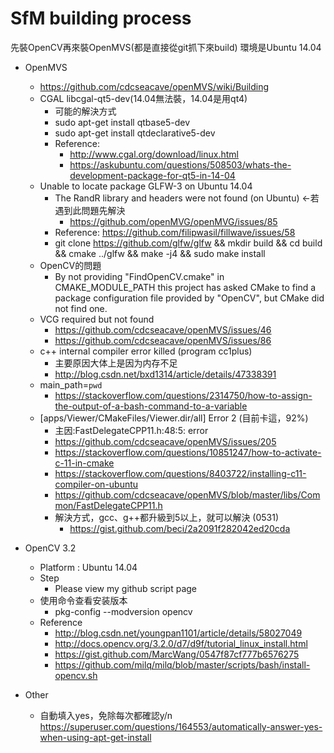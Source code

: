 # SfM building process
先裝OpenCV再來裝OpenMVS(都是直接從git抓下來build)
環境是Ubuntu 14.04
* OpenMVS
    * https://github.com/cdcseacave/openMVS/wiki/Building
    * CGAL libcgal-qt5-dev(14.04無法裝，14.04是用qt4)
        * 可能的解決方式
        * sudo apt-get install qtbase5-dev
        * sudo apt-get install qtdeclarative5-dev
        * Reference:
            * http://www.cgal.org/download/linux.html
            * https://askubuntu.com/questions/508503/whats-the-development-package-for-qt5-in-14-04
    * Unable to locate package GLFW-3 on Ubuntu 14.04
        * The RandR library and headers were not found (on Ubuntu) <-若遇到此問題先解決
            * https://github.com/openMVG/openMVG/issues/85
        * Reference: https://github.com/filipwasil/fillwave/issues/58
        * git clone https://github.com/glfw/glfw && mkdir build && cd build && cmake ../glfw && make -j4 && sudo make install
    * OpenCV的問題
        * By not providing "FindOpenCV.cmake" in CMAKE_MODULE_PATH this project has asked CMake to find a package configuration file provided by "OpenCV", but CMake did not find one.
    *  VCG required but not found
        *  https://github.com/cdcseacave/openMVS/issues/46
        *  https://github.com/cdcseacave/openMVS/issues/86
    *  c++ internal compiler error killed (program cc1plus)
        *  主要原因大体上是因为内存不足
        *  http://blog.csdn.net/bxd1314/article/details/47338391
    *  main_path=`pwd`
        *  https://stackoverflow.com/questions/2314750/how-to-assign-the-output-of-a-bash-command-to-a-variable
    *  [apps/Viewer/CMakeFiles/Viewer.dir/all] Error 2 (目前卡這，92%)
        *  主因:FastDelegateCPP11.h:48:5: error
        *  https://github.com/cdcseacave/openMVS/issues/205
        *  https://stackoverflow.com/questions/10851247/how-to-activate-c-11-in-cmake
        *  https://stackoverflow.com/questions/8403722/installing-c11-compiler-on-ubuntu
        *  https://github.com/cdcseacave/openMVS/blob/master/libs/Common/FastDelegateCPP11.h
        *  解決方式，gcc、g++都升級到5以上，就可以解決 (0531)
            *  https://gist.github.com/beci/2a2091f282042ed20cda
        
* OpenCV 3.2 
    * Platform : Ubuntu 14.04
    * Step
        * Please view my github script page
    * 使用命令查看安装版本
        * pkg-config --modversion opencv
    * Reference
        * http://blog.csdn.net/youngpan1101/article/details/58027049
        * http://docs.opencv.org/3.2.0/d7/d9f/tutorial_linux_install.html
        * https://gist.github.com/MarcWang/0547f87cf777b6576275
        * https://github.com/milq/milq/blob/master/scripts/bash/install-opencv.sh

* Other
    * 自動填入yes，免除每次都確認y/n https://superuser.com/questions/164553/automatically-answer-yes-when-using-apt-get-install

    